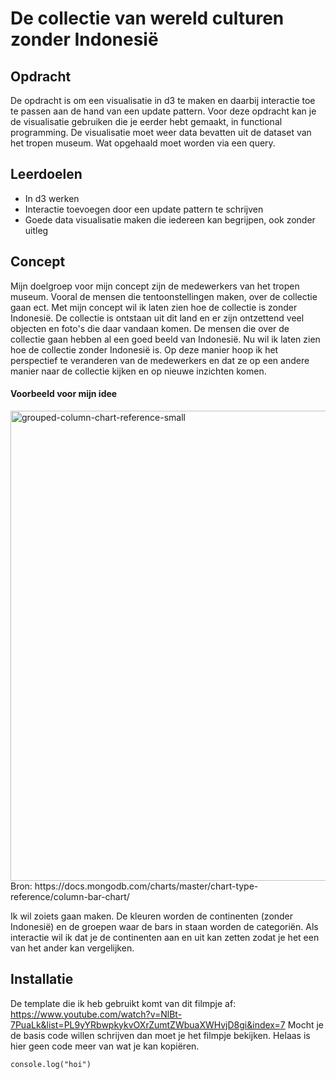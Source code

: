 # De collectie van wereld culturen zonder Indonesië

## Opdracht
De opdracht is om een visualisatie in d3 te maken en daarbij interactie toe te passen aan de hand van een update pattern. Voor deze opdracht kan je de visualisatie gebruiken die je eerder hebt gemaakt, in functional programming. De visualisatie moet weer data bevatten uit de dataset van het tropen museum. Wat opgehaald moet worden via een query.

## Leerdoelen 
- In d3 werken
- Interactie toevoegen door een update pattern te schrijven
- Goede data visualisatie maken die iedereen kan begrijpen, ook zonder uitleg

## Concept
Mijn doelgroep voor mijn concept zijn de medewerkers van het tropen museum. Vooral de mensen die tentoonstellingen maken, over de collectie gaan ect. Met mijn concept wil ik laten zien hoe de collectie is zonder Indonesië. De collectie is ontstaan uit dit land en er zijn ontzettend veel objecten en foto's die daar vandaan komen. De mensen die over de collectie gaan hebben al een goed beeld van Indonesië. Nu wil ik laten zien hoe de collectie zonder Indonesië is. Op deze manier hoop ik het perspectief te veranderen van de medewerkers en dat ze op een andere manier naar de collectie kijken en op nieuwe inzichten komen. 

#### Voorbeeld voor mijn idee
<img width="752" alt="grouped-column-chart-reference-small" src="https://user-images.githubusercontent.com/45541885/69614404-5bef3000-1033-11ea-8286-dc2d73a18ca6.png">
Bron: https://docs.mongodb.com/charts/master/chart-type-reference/column-bar-chart/

Ik wil zoiets gaan maken. De kleuren worden de continenten (zonder Indonesië) en de groepen waar de bars in staan worden de categoriën. Als interactie wil ik dat je de continenten aan en uit kan zetten zodat je het een van het ander kan vergelijken. 

## Installatie
De template die ik heb gebruikt komt van dit filmpje af: https://www.youtube.com/watch?v=NlBt-7PuaLk&list=PL9yYRbwpkykvOXrZumtZWbuaXWHvjD8gi&index=7 Mocht je de basis code willen schrijven dan moet je het filmpje bekijken. Helaas is hier geen code meer van wat je kan kopiëren. 

```javascipt
console.log("hoi")
```

 
